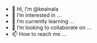- 👋 Hi, I’m @keainala
- 👀 I’m interested in ...
- 🌱 I’m currently learning ...
- 💞️ I’m looking to collaborate on ...
- 📫 How to reach me ...

<!---
keainala/keainala is a ✨ special ✨ repository because its `README.md` (this file) appears on your GitHub profile.
You can click the Preview link to take a look at your changes.
--->

